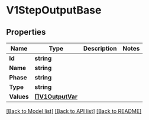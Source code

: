 # V1StepOutputBase

## Properties

Name | Type | Description | Notes
------------ | ------------- | ------------- | -------------
**Id** | **string** |  | 
**Name** | **string** |  | 
**Phase** | **string** |  | 
**Type** | **string** |  | 
**Values** | [**[]V1OutputVar**](V1OutputVar.md) |  | 

[[Back to Model list]](../README.md#documentation-for-models) [[Back to API list]](../README.md#documentation-for-api-endpoints) [[Back to README]](../README.md)



